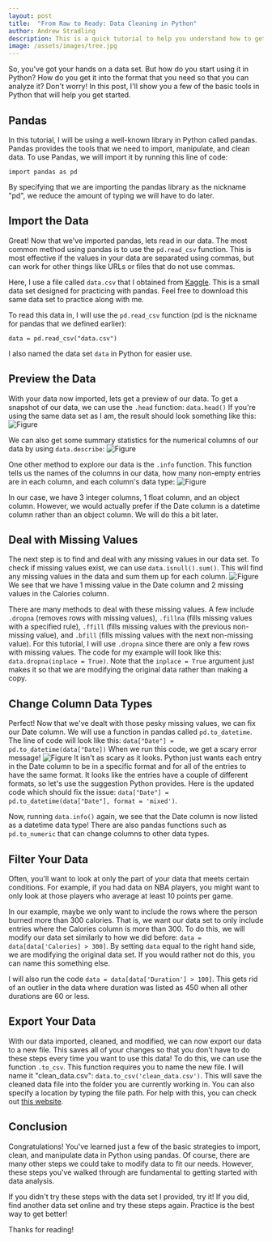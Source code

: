 ```yaml
---
layout: post
title:  "From Raw to Ready: Data Cleaning in Python"
author: Andrew Stradling
description: This is a quick tutorial to help you understand how to get set up for data analysis in Python. 
image: /assets/images/tree.jpg
--- 
```


So, you've got your hands on a data set. But how do you start using it in Python? How do you get it into the format that you need so that you can analyze it? Don't worry! In this post, I'll show you a few of the basic tools in Python that will help you get started. 

## Pandas
In this tutorial, I will be using a well-known library in Python called pandas. Pandas provides the tools that we need to import, manipulate, and clean data. To use Pandas, we will import it by running this line of code: 

`import pandas as pd`

By specifying that we are importing the pandas library as the nickname "pd", we reduce the amount of typing we will have to do later. 

## Import the Data

Great! Now that we've imported pandas, lets read in our data. The most common method using pandas is to use the `pd.read_csv` function. This is most effective if the values in your data are separated using commas, but can work for other things like URLs or files that do not use commas. 

Here, I use a file called `data.csv` that I obtained from <a href="https://www.kaggle.com/datasets/themrityunjaypathak/pandas-practice-dataset?resource=download" target="_blank">Kaggle</a>. This is a small data set designed for practicing with pandas. Feel free to download this same data set to practice along with me. 

To read this data in, I will use the `pd.read_csv` function (pd is the nickname for pandas that we defined earlier):

`data = pd.read_csv("data.csv")`

I also named the data set `data` in Python for easier use. 

## Preview the Data
With your data now imported, lets get a preview of our data. To get a snapshot of our data, we can use the `.head` function:
`data.head()`
If you're using the same data set as I am, the result should look something like this: 
![Figure]({{site.url}}/{{site.baseurl}}/assets/images/data_head.png)

We can also get some summary statistics for the numerical columns of our data by using `data.describe`: 
![Figure]({{site.url}}/{{site.baseurl}}/assets/images/describe.png)

One other method to explore our data is the `.info` function. This function tells us the names of the columns in our data, how many non-empty entries are in each column, and each column's data type: 
![Figure]({{site.url}}/{{site.baseurl}}/assets/images/info.png)
 
In our case, we have 3 integer columns, 1 float column, and an object column. However, we would actually prefer if the Date column is a datetime column rather than an object column. We will do this a bit later. 

## Deal with Missing Values
The next step is to find and deal with any missing values in our data set. To check if missing values exist, we can use `data.isnull().sum()`. This will find any missing values in the data and sum them up for each column. 
![Figure]({{site.url}}/{{site.baseurl}}/assets/images/isnull.png)
We see that we have 1 missing value in the Date column and 2 missing values in the Calories column. 

There are many methods to deal with these missing values. A few include `.dropna` (removes rows with missing values), `.fillna` (fills missing values with a specified rule), `.ffill` (fills missing values with the previous non-missing value), and `.bfill` (fills missing values with the next non-missing value). For this tutorial, I will use `.dropna` since there are only a few rows with missing values. The code for my example will look like this: `data.dropna(inplace = True)`. Note that the `inplace = True` argument just makes it so that we are modifying the original data rather than making a copy. 

## Change Column Data Types
Perfect! Now that we've dealt with those pesky missing values, we can fix our Date column. We will use a function in pandas called `pd.to_datetime`. The line of code will look like this: 
`data["Date"] = pd.to_datetime(data["Date])`
When we run this code, we get a scary error message!
![Figure]({{site.url}}/{{site.baseurl}}/assets/images/error.png)
It isn't as scary as it looks. Python just wants each entry in the Date column to be in a specific format and for all of the entries to have the same format. It looks like the entries have a couple of different formats, so let's use the suggestion Python provides. Here is the updated code which should fix the issue: `data["Date"] = pd.to_datetime(data["Date"], format = 'mixed')`. 

Now, running `data.info()` again, we see that the Date column is now listed as a datetime data type!
There are also pandas functions such as `pd.to_numeric` that can change columns to other data types. 

## Filter Your Data 
Often, you'll want to look at only the part of your data that meets certain conditions. For example, if you had data on NBA players, you might want to only look at those players who average at least 10 points per game. 

In our example, maybe we only want to include the rows where the person burned more than 300 calories. That is, we want our data set to only include entries where the Calories column is more than 300. To do this, we will modify our data set similarly to how we did before: `data = data[data['Calories] > 300]`. By setting `data` equal to the right hand side, we are modifying the original data set. If you would rather not do this, you can name this something else. 

I will also run the code `data = data[data['Duration'] > 100]`. This gets rid of an outlier in the data where duration was listed as 450 when all other durations are 60 or less. 

## Export Your Data
With our data imported, cleaned, and modified, we can now export our data to a new file. This saves all of your changes so that you don't have to do these steps every time you want to use this data! To do this, we can use the function `.to_csv`. This function requires you to name the new file. I will name it "clean_data.csv": `data.to_csv('clean_data.csv')`. This will save the cleaned data file into the folder you are currently working in. You can also specify a location by typing the file path. For help with this, you can check out <a href="https://www.pythoncheatsheet.org/cheatsheet/file-directory-path" target="_blank">this website</a>. 

## Conclusion
Congratulations! You've learned just a few of the basic strategies to import, clean, and manipulate data in Python using pandas. Of course, there are many other steps we could take to modify data to fit our needs. However, these steps you've walked through are fundamental to getting started with data analysis. 

If you didn't try these steps with the data set I provided, try it! If you did, find another data set online and try these steps again. Practice is the best way to get better! 

Thanks for reading!